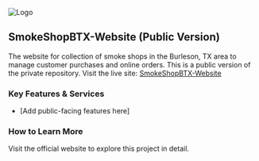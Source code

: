 ![Logo](https://raw.githubusercontent.com/ZATHENA-VENTURES/SmokeShopBTX-Website/main/logo.png)

## SmokeShopBTX-Website (Public Version)

The website for collection of smoke shops in the Burleson, TX area to manage customer purchases and online orders. This is a public version of the private repository. Visit the live site: [SmokeShopBTX-Website](https://github.com/ZATHENA-VENTURES/SmokeShopBTX-Website)

### Key Features & Services
- [Add public-facing features here]

### How to Learn More
Visit the official website to explore this project in detail.
